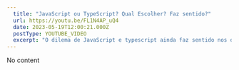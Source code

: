 ```yaml
---
  title: "JavaScript ou TypeScript? Qual Escolher? Faz sentido?"
  url: https://youtu.be/FL1N4AP_uQ4
  date: 2023-05-19T12:00:21.000Z
  postType: YOUTUBE_VIDEO
  excerpt: "O dilema de JavaScript e typescript ainda faz sentido nos dias de hoje? Nesse vídeo eu trago como eu tenho lidado com esse tema nos meus projetos pessoais e em dicas que dou para pessoas que estão iniciando na área."
---
```

  
  No content
  